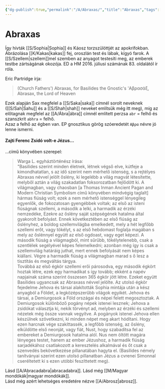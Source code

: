 ```yaml
---
{"dg-publish":true,"permalink":"/A/Abraxas/","title":"Abraxas","tags":["dg_uploaded"],"created":"2023-10-20T01:23","updated":"2023-10-25T12:20"}
---
```



# Abraxas

Így hívták [[S/Sophia\|Sophia]] és Káosz torzszülöttjét az apokrifokban. Ábrázolása [[K/Kakas\|kakas]] fej, oroszlán test és lábak, kígyó farok. A [[S/Szellem\|szellem]]mel szemben az anyagot testesíti meg, az emberek testbe zártságának okozója. ED a HM 2016. júliusi számának 83. oldalától ír róla.  

Eric Partridge írja:  
> (Church Fathers') Abraxas, for Basilides the Gnostic's 'Αβρασάξ, Abrasax, the Lord of Heaven  

Ezek alapján Sax megfelel a [[S/Saka\|saka]] címnél sorolt neveknek ([[S/Sah\|Sahu]] és a [[S/Shah\|shah]] neveket említsük még itt meg), míg az előtagnak megfelel az [[A/Ábra\|ábra]] címnél említett perzsa `abr` = felhő és szanszkrit `abhra` = felhő.  
Azaz a felhő az égben van. EP gnosztikus görög szóeredetét `Αβρα` névre jó lenne ismerni.  

#### Zajti Ferenc Zsidó volt-e Jézus...

...című könyvében szerepel:  
> Warga L. egyháztörténész írása:  
> "Basilides szerint minden életnek, létnek végső elve, kútfeje a kimondhatatlan, s az idő szerint nem mérhető istenség, s a rejtélyes Abraxas névvel jelölt őslény, ki legelébb a világ magvát létesítette, melyből aztán a világ szakadatlan foksorozatban fejlődött ki. A világmagban, vagy chaosban \[a Thomas Inman Ancient Pagan and Modern Christian Symbolism című könyvében mindvégig taglalt\] hármas fiúság volt; ezek a nem mérhető istenséggel lényegileg egyenlők, de fokozatosan gyengébbek voltak; az első az isteni fiúságnak szellemi, a második a lelki, a harmadik az érzéki nemzedéke, Ezekre az őslény saját szépségének hatalma által gyakorolt befolyást. Ennek következtében az első fiúság az őslényhez, a boldog szellemvilágba emelkedett, mely a hét legfőbb szellemi erőt, vagy tökélyt, s az első hebdomast foglalja magában s mely az őslénnyel együtt az első ogdoast, vagy eget képezi. A második fiúság a világmagból, mint sűrűbb, tökélytelenebb, csak a szentlélek segélyével képes felemelkedni; azonban még így is csak a szellemvilág határáig juthat, mert ennek befolyását nem képes kiállani. Végre a harmadik fiúság a világmagban marad s ő lesz a tisztítás és megváltás tárgya.  
> Továbbá az első égkör szellemi erői párosodva, egy második égkört hoztak létre, ezek egy harmadikat s így tovább; ekként a napév napjainak száma szerint összesen 365 égkör jött létre. Ezeket együtt Basilides ugyancsak az Abraxass névvel jelölte. Az utolsó égkör fejedelme Jehova és társai alakították Sophia mintája után a kész anyagból a Földet, a legközépszerűbb világok egyikét. Jehova és társai, a Demiurgosok a Föld országai és népei felett megosztoztak. A Demiurgosok különböző pogány népek istenei lesznek; Jehova a zsidókat választja ki, nekik törvényt ad, melyben az érzéki és szellemi nézetek még össze vannak vegyítve. A pogányok istenei Jehova ellen készülnek szövetkezni, ki minden népet meg akart hódítani. Hogy ezen harcnak vége szakíttassék, a legfőbb istenség, az őslény, elküldötte első neonját, vagy fiát, Nust, hogy szabadítsa fel az embereket a Demiurgosok hatalma alól. Nus nem öltött magára lényeges testet, hanem az ember Jézushoz, a harmadik fiúság sarjadékához csatlakozott a keresztelés alkalmával és őt csak a szenvedés bekövetkezése pillanatában hagyta el. (Basilides némely tanítványai szerint ezen utolsó pillanatban Jézus a cvrenei Simonnal cseréltetett ki s ezen utóbbi feszíttetett meg).  

Lásd [[A/Abracadabra\|abracadabra]]. Lásd még [[M/Magyar mondókák\|magyar mondókák]].  
Lásd még azért lehetséges eredetére nézve [[A/Abrosz\|abrosz]].  